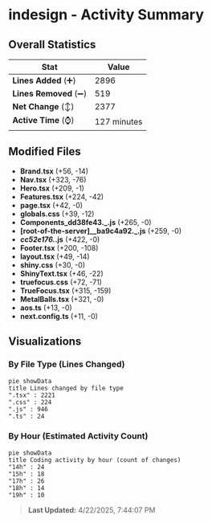 # indesign - Activity Summary 

## Overall Statistics

| Stat                   | Value                                                             |
| ---------------------- | ----------------------------------------------------------------- |
| **Lines Added** (➕)   | 2896                                          |
| **Lines Removed** (➖) | 519                                        |
| **Net Change** (↕)    | 2377                |
| **Active Time** (⌚)   | 127 minutes |


## Modified Files
- **Brand.tsx** (+56, -14)
- **Nav.tsx** (+323, -76)
- **Hero.tsx** (+209, -1)
- **Features.tsx** (+224, -42)
- **page.tsx** (+42, -0)
- **globals.css** (+39, -12)
- **Components_dd38fe43._.js** (+265, -0)
- **[root-of-the-server]__ba9c4a92._.js** (+259, -0)
- **_cc52e176._.js** (+422, -0)
- **Footer.tsx** (+200, -108)
- **layout.tsx** (+49, -14)
- **shiny.css** (+30, -0)
- **ShinyText.tsx** (+46, -22)
- **truefocus.css** (+72, -71)
- **TrueFocus.tsx** (+315, -159)
- **MetalBalls.tsx** (+321, -0)
- **aos.ts** (+13, -0)
- **next.config.ts** (+11, -0)

## Visualizations

### By File Type (Lines Changed)

```mermaid
pie showData
title Lines changed by file type
".tsx" : 2221
".css" : 224
".js" : 946
".ts" : 24
```

### By Hour (Estimated Activity Count)

```mermaid
pie showData
title Coding activity by hour (count of changes)
"14h" : 24
"15h" : 18
"17h" : 26
"18h" : 14
"19h" : 10
```


> **Last Updated:** 4/22/2025, 7:44:07 PM